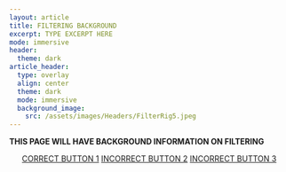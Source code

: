 ```yaml
---
layout: article
title: FILTERING BACKGROUND
excerpt: TYPE EXCERPT HERE
mode: immersive
header:
  theme: dark
article_header:
  type: overlay
  align: center
  theme: dark
  mode: immersive
  background_image:
    src: /assets/images/Headers/FilterRig5.jpeg
---
```


**THIS PAGE WILL HAVE BACKGROUND INFORMATION ON FILTERING**


<p align="center">
<a class="button button--outline-primary button--pill" href="Supplies1">CORRECT BUTTON 1</a> <a class="button button--outline-primary button--pill" href="Supplies2">INCORRECT BUTTON 2</a> <a class="button button--outline-primary button--pill" href="Supplies2">INCORRECT BUTTON 3</a></p>
